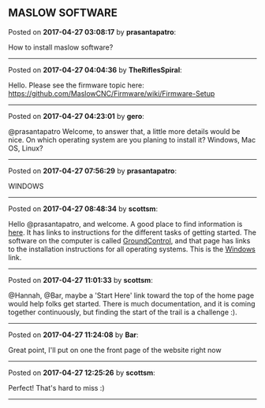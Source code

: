 ## MASLOW SOFTWARE
Posted on **2017-04-27 03:08:17** by **prasantapatro**:

How to install maslow software?

---

Posted on **2017-04-27 04:04:36** by **TheRiflesSpiral**:

Hello. Please see the firmware topic here: https://github.com/MaslowCNC/Firmware/wiki/Firmware-Setup

---

Posted on **2017-04-27 04:23:01** by **gero**:

@prasantapatro Welcome, to answer that, a little more details would be nice. On which operating system are you planing to install it? Windows, Mac OS, Linux?

---

Posted on **2017-04-27 07:56:29** by **prasantapatro**:

WINDOWS

---

Posted on **2017-04-27 08:48:34** by **scottsm**:

Hello @prasantapatro, and welcome. A good place to find information is [here](http://www.maslowcnc.com/assemblyguide/). It has links to instructions for the different tasks of getting started.
The software on the computer is called [GroundControl](https://github.com/MaslowCNC/GroundControl/wiki/How-to-Install-Ground-Control), and that page has links to the installation instructions for all operating systems. This is the  [Windows](https://github.com/MaslowCNC/GroundControl/wiki/Windows) link.

---

Posted on **2017-04-27 11:01:33** by **scottsm**:

@Hannah, @Bar, maybe a 'Start Here' link toward the top of the home page would help folks get started. There is much documentation, and it is coming together continuously, but finding the start of the trail is a challenge :).

---

Posted on **2017-04-27 11:24:08** by **Bar**:

Great point, I'll put on one the front page of the website right now

---

Posted on **2017-04-27 12:25:26** by **scottsm**:

Perfect! That's hard to miss :)

---

